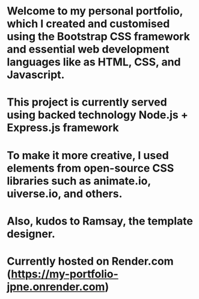 # Welcome to my personal portfolio, which I created and customised using the Bootstrap CSS framework and essential web development languages like as HTML, CSS, and Javascript.
# This project is currently served using backed technology Node.js + Express.js framework
# To make it more creative, I used elements from open-source CSS libraries such as animate.io, uiverse.io, and others.
# Also, kudos to Ramsay, the template designer.
# Currently hosted on Render.com (https://my-portfolio-jpne.onrender.com)
